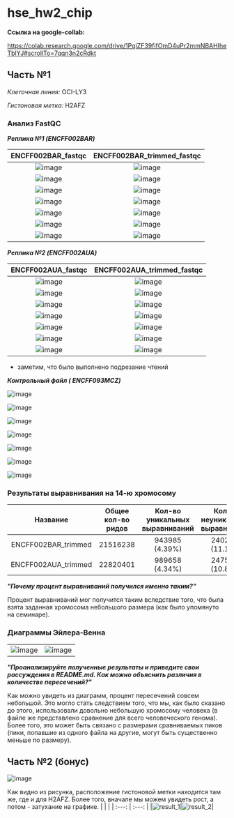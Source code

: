 # hse_hw2_chip

__Ссылка на google-collab:__

https://colab.research.google.com/drive/1PqiZF39fifOmD4uPr2mmNBAHIheTblYJ#scrollTo=7qqn3n2cRdkt

## Часть №1

_Клеточная линия:_ OCI-LY3

_Гистоновая метка:_ H2AFZ

### Анализ FastQC

___Реплика №1 (ENCFF002BAR)___

| ENCFF002BAR_fastqc | ENCFF002BAR_trimmed_fastqc |
| :---: | :---: |
| ![image](https://user-images.githubusercontent.com/71905847/157660192-351561bf-3e65-45c2-96ab-148c4d433ffd.png) | ![image](https://user-images.githubusercontent.com/71905847/157660242-352f9320-9c5a-4575-b74f-2c3d845822e3.png) |
| ![image](https://user-images.githubusercontent.com/71905847/157660270-fe4e4c67-10ae-4a34-9808-9f58cc01a1e8.png) | ![image](https://user-images.githubusercontent.com/71905847/157660303-a6077f1a-1aac-4aa8-a88e-11cbbdf59821.png) |
| ![image](https://user-images.githubusercontent.com/71905847/157660335-061c9c69-094e-4f94-8cc1-b75de339b69d.png) | ![image](https://user-images.githubusercontent.com/71905847/157660369-7b115f57-1adb-495e-a202-dfc4ef2d43c5.png) |
| ![image](https://user-images.githubusercontent.com/71905847/157660460-f2b56807-d851-48f3-9cd3-9c57913a1ca1.png) | ![image](https://user-images.githubusercontent.com/71905847/157660496-a8876231-e0a2-41d4-a223-436df82c4e14.png) |
|![image](https://user-images.githubusercontent.com/71905847/157660608-8d94ddf5-375f-4cbf-900b-61b845a5a2ab.png) | ![image](https://user-images.githubusercontent.com/71905847/157660788-bf1471a6-0df0-4735-b233-ea1cc84087c5.png) |
|![image](https://user-images.githubusercontent.com/71905847/157660860-9f7a46d4-9b54-4392-b0de-811f584cb398.png) | ![image](https://user-images.githubusercontent.com/71905847/157660900-27802428-0ba0-4d1e-a812-de292c2fb088.png) |
|![image](https://user-images.githubusercontent.com/71905847/157661126-73af8906-5d54-4cd1-b4fd-bc8b2496f98a.png) | ![image](https://user-images.githubusercontent.com/71905847/157661145-7fd352da-9640-441e-ade9-0366677f8303.png) |

___Реплика №2 (ENCFF002AUA)___

| ENCFF002AUA_fastqc | ENCFF002AUA_trimmed_fastqc |
| :---: | :---: |
|![image](https://user-images.githubusercontent.com/71905847/157662080-b19937cc-4dce-42e3-9b4c-36a6e6a07bcd.png) | ![image](https://user-images.githubusercontent.com/71905847/157662134-2dc205cb-df81-4e86-9e6e-01316acc8984.png) |
|![image](https://user-images.githubusercontent.com/71905847/157662629-782535c4-0520-4aac-8e51-086ae0122fc5.png)|![image](https://user-images.githubusercontent.com/71905847/157662646-41ba25c1-831d-4725-8a8a-5006dc920f77.png)|
|![image](https://user-images.githubusercontent.com/71905847/157662678-84574a4a-1476-4590-bfdd-f0762e120863.png)|![image](https://user-images.githubusercontent.com/71905847/157662715-411a668a-429b-4b8a-8770-5ef65a48b9cb.png)|
|![image](https://user-images.githubusercontent.com/71905847/157662755-0e5f08a8-2704-4b95-95a4-9a954130ebeb.png)|![image](https://user-images.githubusercontent.com/71905847/157662787-c25c484c-362a-48dd-af71-3fab6d3145cf.png)|
|![image](https://user-images.githubusercontent.com/71905847/157662966-786ebc82-4f2e-495e-9577-f81c32819eec.png)|![image](https://user-images.githubusercontent.com/71905847/157662993-68dde88b-e0a0-4f68-a1f7-2d74ae42d5e6.png)|
|![image](https://user-images.githubusercontent.com/71905847/157663052-825bb70b-af1b-4df0-a3de-3121100190f7.png)|![image](https://user-images.githubusercontent.com/71905847/157663078-fc69e042-2393-47fa-b70c-a18afc754193.png)|
|![image](https://user-images.githubusercontent.com/71905847/157663250-394407cc-c10e-43d4-bdd4-1d63171ca404.png)|![image](https://user-images.githubusercontent.com/71905847/157663282-c3a34cc2-45c2-4be8-aeec-0be6414e0a88.png)|

- заметим, что было выполнено подрезание чтений

___Контрольный файл (	ENCFF093MCZ)___

![image](https://user-images.githubusercontent.com/71905847/157663912-01d5a5c6-1a77-42d2-b983-6b0ad23508c9.png)

![image](https://user-images.githubusercontent.com/71905847/157663947-bf0ebb8c-50e2-4804-b9e0-36fc3257157f.png)

![image](https://user-images.githubusercontent.com/71905847/157663959-6fd9e1ad-588a-49a6-8c52-25a725988bca.png)

![image](https://user-images.githubusercontent.com/71905847/157663983-6b5daea9-e005-41a7-a7a4-0ae11a914f00.png)

![image](https://user-images.githubusercontent.com/71905847/157664007-8b0a3854-6274-4b92-9981-4974c36c220f.png)

![image](https://user-images.githubusercontent.com/71905847/157664026-8aa4f31d-c17c-4033-b6bf-1c9a6a58d968.png)

![image](https://user-images.githubusercontent.com/71905847/157664040-c572e6bb-8261-4fc4-b896-9910e3e48535.png)

### Результаты выравнивания на 14-ю хромосому

| Название | Общее кол-во ридов | Кол-во уникальных выравниваний | Кол-во неуникальных выравниваний | Кол-во невыравненных ридов |
| :---: | :---: | :---: | :---: | :---: |
| ENCFF002BAR_trimmed | 21516238 | 943985 (4.39%) | 2402880 (11.17%) | 18169373 (84.44%) |
| ENCFF002AUA_trimmed | 22820401 | 989658 (4.34%) | 2475555 (10.85%) | 19355188 (84.82%) |

___"Почему процент выравниваний получился именно таким?"___

Процент выравниваний мог получится таким вследствие того, что была взята заданная хромосома небольшого размера (как было упомянуто на семинаре).

### Диаграммы Эйлера-Венна
|  |  |
| :---: | :---: |
| ![image](https://user-images.githubusercontent.com/71905847/157670333-f4c45f0c-40b3-4694-bd9b-e81ebaadc145.png) | ![image](https://user-images.githubusercontent.com/71905847/157670396-3d9fda51-376a-4c5d-9279-36e17c85921e.png) |

___"Проанализируйте полученные результаты и приведите свои рассуждения в README.md. Как можно объяснить различия в количестве пересечений?"___

Как можно увидеть из диаграмм, процент пересечений совсем небольшой. Это могло стать следствием того, что мы, как было сказано до этого, использовали довольно небольшую хромосому человека (в файле же представлено сравнение для всего человеческого генома). Более того, это может быть связано с размерами сравниваемых пиков (пики, попавшие из одного файла на другие, могут быть существенно меньше по размеру).

## Часть №2 (бонус)

![image](https://user-images.githubusercontent.com/71905847/157699416-79a802be-0612-4857-98e3-0c1238424e1e.png)

Как видно из рисунка, расположение гистоновой метки находится там же, где и для H2AFZ. Более того, вначале мы можем увидеть рост, а потом - затухание на графике.
|  |  |
| :---: | :---: |
|![result_1](https://user-images.githubusercontent.com/71905847/157699155-e9d48437-8f79-4cbb-91d9-3be1c52c4b2e.png)|![result_2](https://user-images.githubusercontent.com/71905847/157744900-3ba508d2-51cc-49c7-aea3-a62bdf9ffc74.png)|
